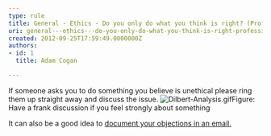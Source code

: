 ```yaml
---
type: rule
title: General - Ethics - Do you only do what you think is right? (Professional integrity)
uri: general---ethics---do-you-only-do-what-you-think-is-right-professional-integrity
created: 2012-09-25T17:59:49.0000000Z
authors:
- id: 1
  title: Adam Cogan

---
```


 
If someone asks you to do something you believe is unethical please ring them up                     straight away and discuss the issue.
 ​![Dilbert-Analysis.gif](/Management/Rules-to-Better-Software-Consultants-Working-in-a-Team/PublishingImages/Dilbert-Analysis.gif)Figure: Have a frank discussion if you feel strongly about something​

​​It can also be a good idea to [document your objections in an email.](/Management/Rules-To-Better-Software-Consultants-Dealing-With-Clients/Pages/PutARecordForDisagree.aspx)​

